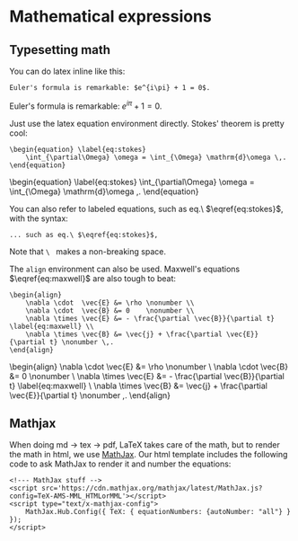 Mathematical expressions
===============================================================================

<!-- PAGETOC -->

Typesetting math
-------------------------------------------------------------------------------

You can do latex inline like this:

    Euler's formula is remarkable: $e^{i\pi} + 1 = 0$.

Euler's formula is remarkable: $e^{i\pi} + 1 = 0$.

Just use the latex equation environment directly.
Stokes' theorem is pretty cool:

    \begin{equation} \label{eq:stokes}
        \int_{\partial\Omega} \omega = \int_{\Omega} \mathrm{d}\omega \,.
    \end{equation}

\begin{equation} \label{eq:stokes}
    \int_{\partial\Omega} \omega = \int_{\Omega} \mathrm{d}\omega \,.
\end{equation}

You can also refer to labeled equations, such as eq.\ $\eqref{eq:stokes}$,
with the syntax:

    ... such as eq.\ $\eqref{eq:stokes}$,

Note that `\ ` makes a non-breaking space.

The `align` environment can also be used.
Maxwell's equations $\eqref{eq:maxwell}$ are also tough to beat:

    \begin{align}
        \nabla \cdot  \vec{E} &= \rho \nonumber \\
        \nabla \cdot  \vec{B} &= 0    \nonumber \\
        \nabla \times \vec{E} &= - \frac{\partial \vec{B}}{\partial t} \label{eq:maxwell} \\
        \nabla \times \vec{B} &= \vec{j} + \frac{\partial \vec{E}}{\partial t} \nonumber \,.
    \end{align}

\begin{align}
    \nabla \cdot  \vec{E} &= \rho \nonumber \\
    \nabla \cdot  \vec{B} &= 0    \nonumber \\
    \nabla \times \vec{E} &= - \frac{\partial \vec{B}}{\partial t} \label{eq:maxwell} \\
    \nabla \times \vec{B} &= \vec{j} + \frac{\partial \vec{E}}{\partial t} \nonumber \,.
\end{align}


Mathjax
-------------------------------------------------------------------------------

When doing md $\rightarrow$ tex $\rightarrow$ pdf, LaTeX takes care of the math,
but to render the math in html, we use [MathJax](https://www.mathjax.org/).
Our html template includes the following code
to ask MathJax to render it and number the equations:

    <!--- MathJax stuff -->
    <script src='https://cdn.mathjax.org/mathjax/latest/MathJax.js?config=TeX-AMS-MML_HTMLorMML'></script>
    <script type="text/x-mathjax-config">
        MathJax.Hub.Config({ TeX: { equationNumbers: {autoNumber: "all"} } });
    </script>



